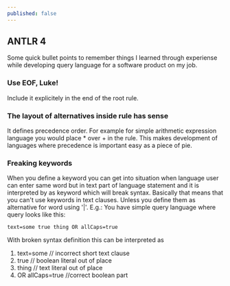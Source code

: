 ```yaml
---
published: false
---
```

## ANTLR 4
Some quick bullet points to remember things I learned through experiense while developing query language for a software product on my job.

### Use EOF, Luke!

Include it explicitely in the end of the root rule.

### The layout of alternatives inside rule has sense
It defines precedence order. For example for simple arithmetic expression language you would place  * over + in the rule. This makes development of languages where precedence is important easy as a piece of pie.

### Freaking keywords
When you define a keyword you can get into situation when language user can enter same word but in text part of language statement and it is interpreted by as keyword which will break syntax. Basically that means that you can't use keywords in text clauses. Unless you define them as alternative for word using '|'.
E.g.:
 You have simple query language where query looks like this:
 ```
 text=some true thing OR allCaps=true
 ```
 With broken syntax definition this can be interpreted as 
 
 1. text=some // incorrect short text clause
 2. true // boolean literal out of place
 3. thing // text literal out of place
 4. OR allCaps=true //correct boolean part
 
 
 
 
